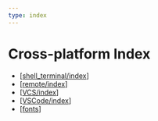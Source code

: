 ```yaml
---
type: index
---
```


# Cross-platform Index

- [[shell_terminal/index]]
- [[remote/index]]
- [[VCS/index]]
- [[VSCode/index]]
- [[fonts]]

[//begin]: # "Autogenerated link references for markdown compatibility"
[shell_terminal/index]: shell_terminal/index.md "Shell and Terminal Index"
[remote/index]: remote/index.md "Remote Development Index"
[VCS/index]: VCS/index.md "Version Control System Index"
[VSCode/index]: VSCode/index.md "Visual Studio Code Index"
[fonts]: fonts.md "Fonts"
[//end]: # "Autogenerated link references"
